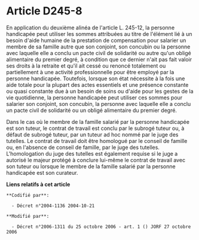 # Article D245-8

En application du deuxième alinéa de l'article L. 245-12, la personne handicapée peut utiliser les sommes attribuées au titre
de l'élément lié à un besoin d'aide humaine de la prestation de compensation pour salarier un membre de sa famille autre que
son conjoint, son concubin ou la personne avec laquelle elle a conclu un pacte civil de solidarité ou autre qu'un obligé
alimentaire du premier degré, à condition que ce dernier n'ait pas fait valoir ses droits à la retraite et qu'il ait cessé ou
renoncé totalement ou partiellement à une activité professionnelle pour être employé par la personne handicapée. Toutefois,
lorsque son état nécessite à la fois une aide totale pour la plupart des actes essentiels et une présence constante ou quasi
constante due à un besoin de soins ou d'aide pour les gestes de la vie quotidienne, la personne handicapée peut utiliser ces
sommes pour salarier son conjoint, son concubin, la personne avec laquelle elle a conclu un pacte civil de solidarité ou un
obligé alimentaire du premier degré.

Dans le cas où le membre de la famille salarié par la personne handicapée est son tuteur, le contrat de travail est conclu
par le subrogé tuteur ou, à défaut de subrogé tuteur, par un tuteur ad hoc nommé par le juge des tutelles. Le contrat de
travail doit être homologué par le conseil de famille ou, en l'absence de conseil de famille, par le juge des tutelles.
L'homologation du juge des tutelles est également requise si le juge a autorisé le majeur protégé à conclure lui-même le
contrat de travail avec son tuteur ou lorsque le membre de la famille salarié par la personne handicapée est son curateur.

**Liens relatifs à cet article**

	**Codifié par**:

	  - Décret n°2004-1136 2004-10-21

	**Modifié par**:

	  - Décret n°2006-1311 du 25 octobre 2006 - art. 1 () JORF 27 octobre 2006
